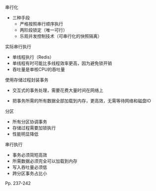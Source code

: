串行化

-   三种手段
    -   严格按照串行顺序执行
    -   两阶段锁定（唯一可行）
    -   乐观并发控制技术（可串行化的快照隔离）



实际串行执行

-   单线程执行（Redis）
-   单线程有时可能比多线程效率更高，因为避免锁开销
-   吞吐量是单核CPU的吞吐量



使用存储过程封装事务

-   交互式的事务处理，需要花费大量时间在网络上

-    把事务所需的所有数据全部加载到内存，更高效，无需等待网络和磁盘IO



分区

-   所有分区协调事务
-   存储过程需要加锁执行
-   性能明显降低



串行执行

-   事务必须简短高效
-   所需数据必须完全可以加载到内存
-   写入吞吐量必须低
-   跨分区事务占比小



Pp. 237-242
